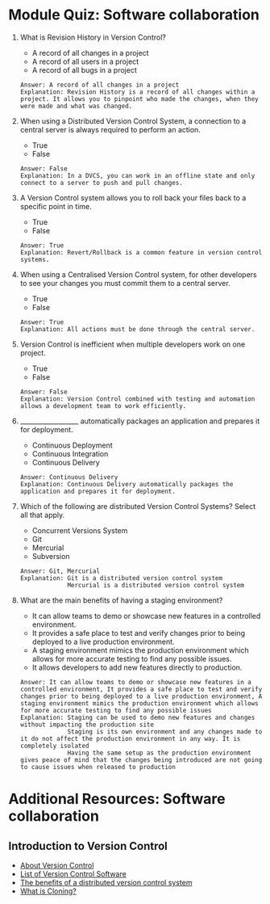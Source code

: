 # Module Quiz: Software collaboration

1. What is Revision History in Version Control?
   - A record of all changes in a project
   - A record of all users in a project
   - A record of all bugs in a project
   ```
   Answer: A record of all changes in a project
   Explanation: Revision History is a record of all changes within a project. It allows you to pinpoint who made the changes, when they were made and what was changed.
   ```

2. When using a Distributed Version Control System, a connection to a central server is always required to perform an action.
   - True
   - False
   ```
   Answer: False
   Explanation: In a DVCS, you can work in an offline state and only connect to a server to push and pull changes.
   ```

3. A Version Control system allows you to roll back your files back to a specific point in time.
   - True
   - False
   ```
   Answer: True
   Explanation: Revert/Rollback is a common feature in version control systems.
   ```

4. When using a Centralised Version Control system, for other developers to see your changes you must commit them to a central server.
   - True
   - False
   ```
   Answer: True
   Explanation: All actions must be done through the central server.
   ```

5. Version Control is inefficient when multiple developers work on one project.
   - True
   - False
   ```
   Answer: False
   Explanation: Version Control combined with testing and automation allows a development team to work efficiently.
   ```

6. __________________ automatically packages an application and prepares it for deployment.
   - Continuous Deployment
   - Continuous Integration
   - Continuous Delivery
   ```
   Answer: Continuous Delivery
   Explanation: Continuous Delivery automatically packages the application and prepares it for deployment.
   ```

7. Which of the following are distributed Version Control Systems? Select all that apply.
   - Concurrent Versions System
   - Git
   - Mercurial
   - Subversion
   ```
   Answer: Git, Mercurial
   Explanation: Git is a distributed version control system
                Mercurial is a distributed version control system
   ```

8. What are the main benefits of having a staging environment?
   - It can allow teams to demo or showcase new features in a controlled environment.
   - It provides a safe place to test and verify changes prior to being deployed to a live production environment.
   - A staging environment mimics the production environment which allows for more accurate testing to find any possible issues. 
   - It allows developers to add new features directly to production.
   ```
   Answer: It can allow teams to demo or showcase new features in a controlled environment, It provides a safe place to test and verify changes prior to being deployed to a live production environment, A staging environment mimics the production environment which allows for more accurate testing to find any possible issues
   Explanation: Staging can be used to demo new features and changes without impacting the production site
                Staging is its own environment and any changes made to it do not affect the production environment in any way. It is completely isolated
                Having the same setup as the production environment gives peace of mind that the changes being introduced are not going to cause issues when released to production
   ```


# Additional Resources: Software collaboration

## Introduction to Version Control

- [About Version Control](https://git-scm.com/book/en/v2/Getting-Started-About-Version-Control)
- [List of Version Control Software](https://en.wikipedia.org/wiki/List_of_version-control_software)
- [The benefits of a distributed version control system](https://about.gitlab.com/topics/version-control/benefits-distributed-version-control-system/)
- [What is Cloning?](https://docs.github.com/en/repositories/creating-and-managing-repositories/cloning-a-repository)